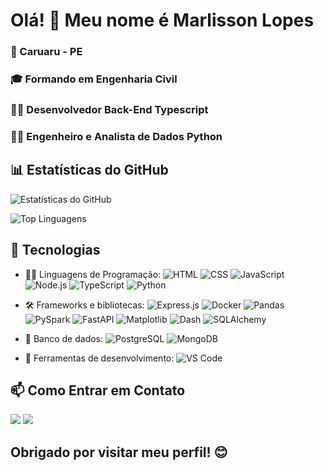 <h1> Olá! 👋 Meu nome é Marlisson Lopes </h1>

<h3>🌵 Caruaru - PE</h3>
<h3>🎓 Formando em Engenharia Civil</h3>
<h3>👨‍💻 Desenvolvedor Back-End Typescript</h3>
<h3>👨‍💻 Engenheiro e Analista de Dados Python</h3>

<h2>📊 Estatísticas do GitHub</h2> 

![Estatísticas do GitHub](https://github-readme-stats.vercel.app/api?username=marlissonls&show_icons=true&count_private=true&theme=radical)

![Top Linguagens](https://github-readme-stats.vercel.app/api/top-langs/?username=marlissonls&layout=compact&theme=radical&hide=Jupyter%20Notebook)

<h2>🤖 Tecnologias</h2>

- 👨‍💻 Linguagens de Programação: 
  ![HTML](https://img.shields.io/badge/-HTML-orange?logo=html5&logoColor=white&style=flat)
  ![CSS](https://img.shields.io/badge/-CSS-blue?logo=css3&logoColor=white&style=flat)
  ![JavaScript](https://img.shields.io/badge/-JavaScript-yellow?logo=javascript&logoColor=white&style=flat)
  ![Node.js](https://img.shields.io/badge/-Node.js-green?logo=node.js&logoColor=white&style=flat)
  ![TypeScript](https://img.shields.io/badge/-TypeScript-blue?logo=typescript&logoColor=white&style=flat)
  ![Python](https://img.shields.io/badge/-Python-blue?logo=python&logoColor=white&style=flat)
  
- 🛠️ Frameworks e bibliotecas:
  ![Express.js](https://img.shields.io/badge/-Express.js-black?logo=express&logoColor=white&style=flat)
  ![Docker](https://img.shields.io/badge/-Docker-blue?logo=docker&logoColor=white&style=flat)
  ![Pandas](https://img.shields.io/badge/-Pandas-lightgrey?logo=pandas&logoColor=white&style=flat)
  ![PySpark](https://img.shields.io/badge/-PySpark-yellow?logo=apache-spark&logoColor=white&style=flat)
  ![FastAPI](https://img.shields.io/badge/-FastAPI-green?logo=fastapi&logoColor=white&style=flat)
  ![Matplotlib](https://img.shields.io/badge/-Matplotlib-lightgrey?logo=python&logoColor=white&style=flat)
  ![Dash](https://img.shields.io/badge/-Dash-blue?logo=python&logoColor=white&style=flat)
  ![SQLAlchemy](https://img.shields.io/badge/-SQLAlchemy-red?logo=python&logoColor=white&style=flat)

  
- 💾 Banco de dados: 
  ![PostgreSQL](https://img.shields.io/badge/-PostgreSQL-blue?logo=postgresql&logoColor=white&style=flat)
  ![MongoDB](https://img.shields.io/badge/-MongoDB-green?logo=mongodb&logoColor=white&style=flat)
  
- 💯 Ferramentas de desenvolvimento: 
  ![VS Code](https://img.shields.io/badge/-VS_Code-blue?logo=visual-studio-code&logoColor=white&style=flat)


<h2>📫 Como Entrar em Contato</h2>
<div>
  <a href = "mailto:marlisson.business@gmail.com"><img src="https://img.shields.io/badge/-Gmail-%23333?style=for-the-badge&logo=gmail&logoColor=white" target="_blank"></a>
  <a href="https://www.linkedin.com/in/marlissonlopesdasilva/" target="_blank"><img src="https://img.shields.io/badge/-LinkedIn-%230077B5?style=for-the-badge&logo=linkedin&logoColor=white" target="_blank"></a> 
</div>

<h2>Obrigado por visitar meu perfil! 😊</h2>
